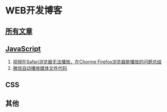 
# WEB开发博客

## [所有文章](https://github.com/urlzengbin/web-blog/issues)


## [JavaScript](https://github.com/urlzengbin/web-blog/labels)

1. [视频在Safari浏览器无法播放，在Chorme Firefox浏览器能播放的问题总结](https://github.com/urlzengbin/web-blog/issues/3)
2. [微信自动播放媒体文件代码](https://github.com/urlzengbin/web-blog/issues/2)

## CSS

## 其他
